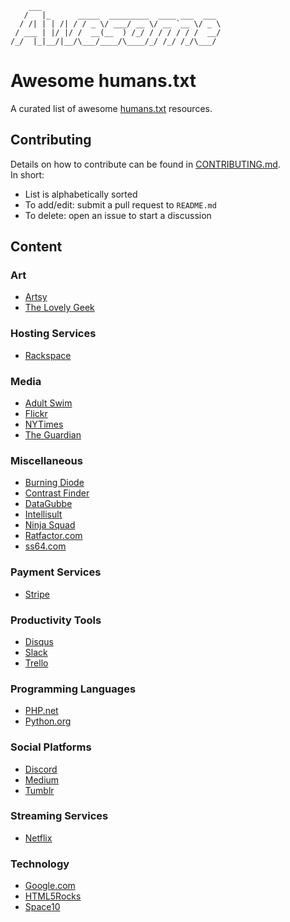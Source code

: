         ___                                        
       /   |_      _____  _________  ____ ___  ___
      / /| | | /| / / _ \/ ___/ __ \/ __ `__ \/ _ \
     / ___ | |/ |/ /  __(__  ) /_/ / / / / / /  __/
    /_/  |_|__/|__/\___/____/\____/_/ /_/ /_/\___/

# Awesome humans.txt

A curated list of awesome [humans.txt](http://humanstxt.org/) resources.

## Contributing

Details on how to contribute can be found in [CONTRIBUTING.md](CONTRIBUTING.md).  
In short:
- List is alphabetically sorted
- To add/edit: submit a pull request to `README.md`
- To delete: open an issue to start a discussion

## Content

### Art
- [Artsy](https://www.artsy.net/humans.txt)
- [The Lovely Geek](https://thelovelygeek.com/humans.txt)

### Hosting Services
- [Rackspace](https://mycloud.rackspace.com/humans.txt)

### Media
- [Adult Swim](http://www.adultswim.com/humans.txt)
- [Flickr](https://www.flickr.com/humans.txt)
- [NYTimes](https://www.nytimes.com/humans.txt)
- [The Guardian](https://www.theguardian.com/humans.txt)

### Miscellaneous
- [Burning Diode](https://www.burningdiode.com/humans.txt)
- [Contrast Finder](https://app.contrast-finder.org/humans.txt)
- [DataGubbe](https://www.datagubbe.se/humans.txt)
- [Intellisult](https://www.intellisult.com/humans.txt)
- [Ninja Squad](https://ninja-squad.com/humans.txt)
- [Ratfactor.com](https://www.ratfactor.com/humans.txt)
- [ss64.com](https://ss64.com/humans.txt)

### Payment Services
- [Stripe](https://stripe.com/humans.txt)

### Productivity Tools
- [Disqus](https://disqus.com/humans.txt)
- [Slack](https://app.slack.com/humans.txt)
- [Trello](https://trello.com/humans.txt)

### Programming Languages
- [PHP.net](https://www.php.net/humans.txt)
- [Python.org](https://www.python.org/humans.txt)

### Social Platforms
- [Discord](https://discordapp.com/humans.txt)
- [Medium](https://medium.com/humans.txt)
- [Tumblr](https://www.tumblr.com/humans.txt)

### Streaming Services
- [Netflix](https://www.netflix.com/humans.txt)

### Technology
- [Google.com](https://www.google.com/humans.txt)
- [HTML5Rocks](https://www.html5rocks.com/humans.txt)
- [Space10](https://space10.io/humans.txt)

